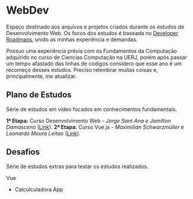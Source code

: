 # WebDev

Espaço destinado aos arquivos e projetos criados durante os estudos de Desenvolvimento Web. Os focos dos estudos é baseada no [Developer Roadmaps](https://roadmap.sh/), unido as minhas experiência e demandas.

Possuo uma experiência prévia com os Fundamentos da Computação adquirido no curso de Ciencias Computação na UERJ, porém após passar um tempo afastado das linhas de códigos considero que esse ano é um recomeço desses estudos. Preciso relembrar muitas coisas e, principalmente, me atualizar.

## Plano de Estudos

Série de estudos em vídeo focados em conhecimentos fundamentais.

**1ª Etapa:** Curso Desenvolvimento Web - *Jorge Sant Ana e Jamilton Damasceno* ([Link](https://www.udemy.com/share/101WqGBUsYcVlXRH4=/)).
**2ª Etapa:** Curso Vue.js - *Maximilian Schwarzmüller e Leonardo Moura Leitao* ([Link](https://www.udemy.com/share/101WwuBUsYcVlXRH4=/)).

## Desafios

Série de estudos extras para testar os estudos realizados.

Vue
- Calculculadora App
